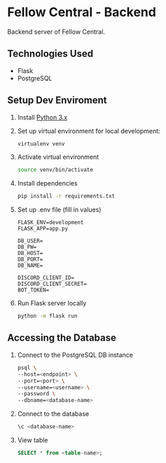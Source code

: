 # Fellow Central - Backend

Backend server of Fellow Central.

## Technologies Used

- Flask
- PostgreSQL

## Setup Dev Enviroment

1. Install [Python 3.x](https://www.python.org/downloads/)

2. Set up virtual environment for local development:
    ```bash
    virtualenv venv
    ```

3. Activate virtual environment
    ```bash
    source venv/bin/activate
    ```

4. Install dependencies
    ```bash
    pip install -r requirements.txt
    ```

5. Set up .env file (fill in values)
    ```
    FLASK_ENV=development
    FLASK_APP=app.py

    DB_USER=
    DB_PW=
    DB_HOST=
    DB_PORT=
    DB_NAME=

    DISCORD_CLIENT_ID=
    DISCORD_CLIENT_SECRET=
    BOT_TOKEN=
    ```

6. Run Flask server locally
    ```bash
    python -m flask run
    ```

## Accessing the Database

1. Connect to the PostgreSQL DB instance
    ```bash
    psql \
    --host=<endpoint> \
    --port=<port> \
    --username=<username> \
    --password \
    --dbname=<database-name> 
    ```

2. Connect to the database
    ```bash
    \c <database-name>
    ```

3. View table
    ```sql
    SELECT * from <table-name>;
    ```
